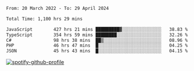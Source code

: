 <!--START_SECTION:waka-->

```txt
From: 20 March 2022 - To: 29 April 2024

Total Time: 1,100 hrs 29 mins

JavaScript        427 hrs 21 mins █████████▓░░░░░░░░░░░░░░░   38.83 %
TypeScript        354 hrs 59 mins ████████░░░░░░░░░░░░░░░░░   32.26 %
C#                98 hrs 38 mins  ██▒░░░░░░░░░░░░░░░░░░░░░░   08.96 %
PHP               46 hrs 47 mins  █░░░░░░░░░░░░░░░░░░░░░░░░   04.25 %
JSON              45 hrs 43 mins  █░░░░░░░░░░░░░░░░░░░░░░░░   04.15 %
```

<!--END_SECTION:waka-->
[![spotify-github-profile](https://spotify-github-profile.vercel.app/api/view?uid=c00zprrvy9xiloa9qnco3hmng&cover_image=true&theme=novatorem&show_offline=false&background_color=121212&bar_color=53b14f&bar_color_cover=false)](https://spotify-github-profile.vercel.app/api/view?uid=c00zprrvy9xiloa9qnco3hmng&redirect=true)



